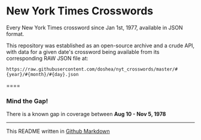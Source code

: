 # New York Times Crosswords

Every New York Times crossword since Jan 1st, 1977, available in JSON format.

This repository was established as an open-source archive and a crude API, with data for a given date's crossword being available from its corresponding RAW JSON file at:
```
https://raw.githubusercontent.com/doshea/nyt_crosswords/master/#{year}/#{month}/#{day}.json
```

====

### Mind the Gap!
There is a known gap in coverage between **Aug 10 - Nov 5, 1978**

---
This README written in [Github Markdown](https://github.com/adam-p/markdown-here/wiki/Markdown-Cheatsheet)
